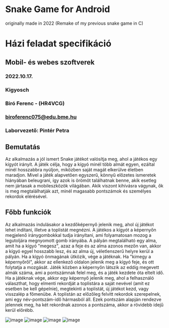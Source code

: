 # Snake Game for Android
originally made in 2022
(Remake of my previous snake game in C)
# Házi feladat specifikáció

## Mobil- és webes szoftverek
### 2022.10.17.
### Kigyosch
### Biró Ferenc - (HR4VCG)
### biroferenc075@edu.bme.hu 
### Laborvezető: Pintér Petra

## Bemutatás

Az alkalmazás a jól ismert Snake játékot valósítja meg, ahol a játékos egy kígyót irányít. 
A játék célja, hogy a kígyó minél több almát egyen, ezáltal minél hosszabbra nyúljon, miközben saját magát elkerülve életben maradjon. 
Mivel a játék alapvetően egyszerű, könnyű előzetes ismeretek hiányában beleugrani, így azok is örömöt találhatnak benne, akik esetleg nem jártasak a mobileszközök világában.
Akik viszont kihívásra vágynak, ők is meg megtalálhatják azt, minél magasabb pontszámok és személyes rekordok elérésével.

## Főbb funkciók

Az alkalmazás indulásakor a kezdőképernyő jelenik meg, ahol új játékot lehet indítani, illetve a toplistát megnézni.
A játékos a kígyót a képernyőn megjelenő iránygombokkal tudja irányítani, ami folyamatosan mozog a legutoljára megnyomott gomb irányába.
A pályán megtalálható egy alma, amit ha a kígyó "megesz", azaz a feje és az alma azonos mezőn van, akkor a kígyó egyel hosszabb lesz, és az alma új, véletlenszerű helyre kerül a pályán.
Ha a kígyó önmagának ütközik, vége a játéknak. Ha "kimegy a képernyőről", akkor az ellenkező oldalon jelenik meg a kígyó feje, és ott folytatja a mozgását.
Játék közben a képernyőn látszik az eddig megevett almák száma, ami a pontszámnak felel meg, és a játék kezdete óta eltelt idő.
Ha a játéknak vége, akkor egy képernyő jelenik meg, ahol a felhasználó választhat, hogy elmenti rekordját a toplistára a saját nevével (amit ez esetben be kell gépelnie), megtekinti a toplistát, új játékot kezd, vagy visszalép a főmenübe.
A toplistán az előzőleg felvitt rekordok szerepelnek, ami egy név-pontszám-idő hármasból áll. Ezek pontszám alapján rendezve jelennek meg, ha két rekordnak azonos a pontszáma, akkor a rövidebb idejű kerül előrébb.  

![image](https://user-images.githubusercontent.com/100433458/220399125-4d9059bd-0f44-401c-a576-14f4f3db63d2.png)
![image](https://user-images.githubusercontent.com/100433458/220399187-a39765d2-569b-4eab-abf0-b42057dff3b8.png)
![image](https://user-images.githubusercontent.com/100433458/220399218-b422e6c8-ee8a-4467-8999-d3b90a6754d3.png)
![image](https://user-images.githubusercontent.com/100433458/220399412-c65c0650-7c7d-4d78-91f5-cc477dbdaf92.png)
